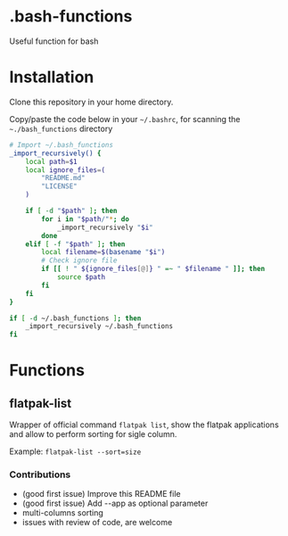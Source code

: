 # .bash-functions
Useful function for bash

# Installation

Clone this repository in your home directory.

Copy/paste the code below in your `~/.bashrc`, for scanning the `~./bash_functions` directory

```bash
# Import ~/.bash_functions
_import_recursively() {
    local path=$1
    local ignore_files=(
        "README.md"
        "LICENSE"
    )

    if [ -d "$path" ]; then
        for i in "$path/"*; do
            _import_recursively "$i"
        done
    elif [ -f "$path" ]; then
        local filename=$(basename "$i")
        # Check ignore file
        if [[ ! " ${ignore_files[@]} " =~ " $filename " ]]; then
            source $path
        fi
    fi
}

if [ -d ~/.bash_functions ]; then
    _import_recursively ~/.bash_functions
fi
```

# Functions

## flatpak-list

Wrapper of official command `flatpak list`, show the flatpak applications and allow to perform sorting for sigle column.

Example:
`
flatpak-list --sort=size
`

### Contributions

- (good first issue) Improve this README file
- (good first issue) Add --app as optional parameter
- multi-columns sorting
- issues with review of code, are welcome
